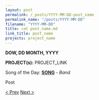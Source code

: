 ```yaml
---
layout: post
permalink: /_posts/YYYY-MM-DD-post_name
permalink_name: "/posts/YYYY-MM-DD"
filename: "YYYY-MM-DD"
title: cat post_name.md
link_title: post_name
projects: project_name
---
```

**DOW, DD MONTH, YYYY**

**PROJECT(s):** PROJECT_LINK

Song of the Day: [**SONG**]() - *Band*

Post

[< Prev](/_posts/PREV_POST)    [Next >](/all_caught_up)
